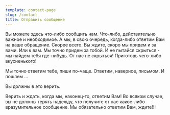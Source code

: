 ```yaml
---
template: contact-page
slug: /contact
title: Отправить сообщение
---
```

Вы можете здесь что-либо сообщить нам. Что-либо, действительно важное и необходимое. А мы, в свою очередь, 
когда-либо ответим Вам на ваше обращение. Скорее всего. Вы ждите, скоро мы придем и за вами. Или к вам. 
Мы точно придем за тобой. И не пытайся скрыться - мы найдем тебя где-нибудь. От нас не скрыться! 
Приготовь чего-либо вкусненького!

Мы точно ответим тебе, пиши по-чаще. Ответим, наверное, письмом. И пошлем ...

Вы должны в это верить.

Верить и ждать, когда мы, наконец-то, ответим Вам!
Во всяком случае, вы не должны терять надежду, что получите от нас какое-либо вразумительное сообщение. Мы 
обязательно ответим Вам, ждите!!! 


